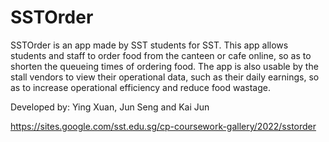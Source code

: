 # SSTOrder

SSTOrder is an app made by SST students for SST. This app allows students and staff to order food from the canteen or cafe online, so as to shorten the queueing times of ordering food. The app is also usable by the stall vendors to view their operational data, such as their daily earnings, so as to increase operational efficiency and reduce food wastage.

Developed by: Ying Xuan, Jun Seng and Kai Jun

https://sites.google.com/sst.edu.sg/cp-coursework-gallery/2022/sstorder
